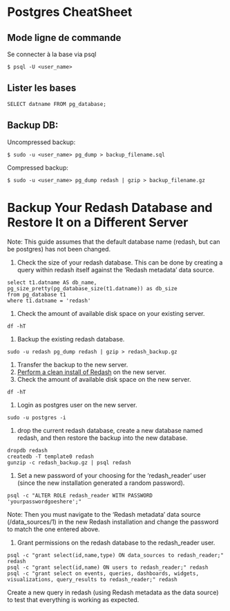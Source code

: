 # Postgres CheatSheet
## Mode ligne de commande
Se connecter à la base via psql

`$ psql -U <user_name>`

## Lister les bases

```
SELECT datname FROM pg_database;
```

## Backup DB:

Uncompressed backup: 

```
$ sudo -u <user_name> pg_dump > backup_filename.sql
```

Compressed backup: 

```
$ sudo -u <user_name> pg_dump redash | gzip > backup_filename.gz
```

# Backup Your Redash Database and Restore It on a Different Server

Note: This guide assumes that the default database name (redash, but can be postgres) has not been changed.

1. Check the size of your redash database. This can be done by creating a query within redash itself against the ‘Redash metadata’ data source.

```
select t1.datname AS db_name, pg_size_pretty(pg_database_size(t1.datname)) as db_size
from pg_database t1
where t1.datname = 'redash'

```

1. Check the amount of available disk space on your existing server.

```
df -hT

```

1. Backup the existing redash database.

```
sudo -u redash pg_dump redash | gzip > redash_backup.gz

```

1. Transfer the backup to the new server.
2. [Perform a clean install of Redash](#setup-redash-instance-setup) on the new server.
3. Check the amount of available disk space on the new server.

```
df -hT

```

1. Login as postgres user on the new server.

```
sudo -u postgres -i

```

1. drop the current redash database, create a new database named redash, and then restore the backup into the new database.

```
dropdb redash
createdb -T template0 redash
gunzip -c redash_backup.gz | psql redash

```

1. Set a new password of your choosing for the ‘redash_reader’ user (since the new installation generated a random password).

```
psql -c "ALTER ROLE redash_reader WITH PASSWORD 'yourpasswordgoeshere';"

```

Note: Then you must navigate to the ‘Redash metadata’ data source (/data_sources/1) in the new Redash installation and change the password to match the one entered above.

1. Grant permissions on the redash database to the redash_reader user.

```
psql -c "grant select(id,name,type) ON data_sources to redash_reader;" redash
psql -c "grant select(id,name) ON users to redash_reader;" redash
psql -c "grant select on events, queries, dashboards, widgets, visualizations, query_results to redash_reader;" redash

```

Create a new query in redash (using Redash metadata as the data source) to test that everything is working as expected.
